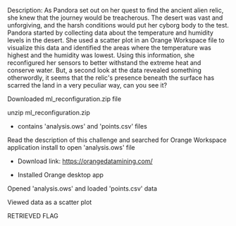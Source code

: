 Description: 
As Pandora set out on her quest to find the ancient alien relic, she knew that the journey would be treacherous. The desert was vast and unforgiving, and the harsh conditions would put her cyborg body to the test. Pandora started by collecting data about the temperature and humidity levels in the desert. She used a scatter plot in an Orange Workspace file to visualize this data and identified the areas where the temperature was highest and the humidity was lowest. Using this information, she reconfigured her sensors to better withstand the extreme heat and conserve water. But, a second look at the data revealed something otherwordly, it seems that the relic's presence beneath the surface has scarred the land in a very peculiar way, can you see it?

Downloaded ml_reconfiguration.zip file

unzip ml_reconfiguration.zip

- contains 'analysis.ows' and 'points.csv' files

Read the description of this challenge and searched for Orange Workspace application install to open 'analysis.ows' file

- Download link: https://orangedatamining.com/

- Installed Orange desktop app 

Opened 'analysis.ows' and loaded 'points.csv' data

Viewed data as a scatter plot 

RETRIEVED FLAG
